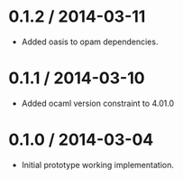 0.1.2 / 2014-03-11
==================

  * Added oasis to opam dependencies.

0.1.1 / 2014-03-10
==================

  * Added ocaml version constraint to 4.01.0

0.1.0 / 2014-03-04
==================

  * Initial prototype working implementation.